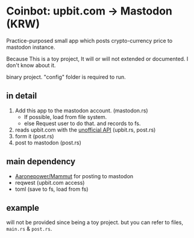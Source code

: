 # Coinbot: upbit.com → Mastodon (KRW)

Practice-purposed small app which posts crypto-currency price to mastodon instance.

Because This is a toy project, It will or will not extended or documented. I don't know about it.

binary project. "config" folder is required to run.

## in detail

1. Add this app to the mastodon account. (mastodon.rs)
    - If possible, load from file system.
    - else Request user to do that. and records to fs.
2. reads upbit.com with the [unofficial API](https://steemit.com/kr/@segyepark/api) (upbit.rs, post.rs)
3. form it (post.rs)
4. post to mastodon (post.rs)

## main dependency

- [Aaronepower/Mammut](https://github.com/Aaronepower/Mammut) for posting to mastodon
- reqwest (upbit.com access)
- toml (save to fs, load from fs)

## example

will not be provided since being a toy project. but you can refer to files, `main.rs` & `post.rs`.